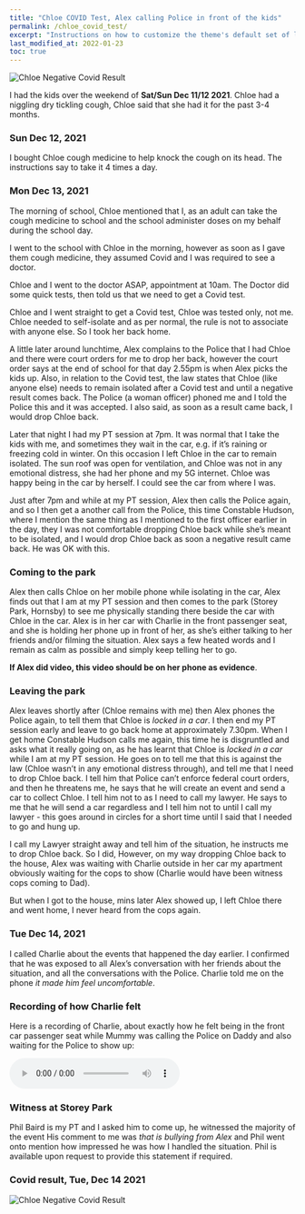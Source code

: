 ```yaml
---
title: "Chloe COVID Test, Alex calling Police in front of the kids"
permalink: /chloe_covid_test/
excerpt: "Instructions on how to customize the theme's default set of layouts, includes, and stylesheets when using the Ruby Gem version."
last_modified_at: 2022-01-23
toc: true
---
```


![Chloe Negative Covid Result](../blobs/chloecovidtest/test_document.jpg)

I had the kids over the weekend of **Sat/Sun Dec 11/12 2021**. Chloe had a niggling dry tickling cough, Chloe said that she had it for the past 3-4 months.
 
### Sun Dec 12, 2021

I bought Chloe cough medicine to help knock the cough on its head. The instructions say to take it 4 times a day.
 
### Mon Dec 13, 2021

The morning of school, Chloe mentioned that I, as an adult can take the cough medicine to school and the school administer doses on my behalf during the school day. 
 
I went to the school with Chloe in the morning, however as soon as I gave them cough medicine, they assumed Covid and I was required to see a doctor. 
 
Chloe and I went to the doctor ASAP, appointment at 10am. The Doctor did some quick tests, then told us that we need to get a Covid test. 
 
Chloe and I went straight to get a Covid test, Chloe was tested only, not me. Chloe needed to self-isolate and as per normal, the rule is not to associate with anyone else. So I took her back home. 
 
A little later around lunchtime, Alex complains to the Police that I had Chloe and there were court orders for me to drop her back, however the court order says at the end of school for that day 2.55pm is when Alex picks the kids up. Also, in relation to the Covid test, the law states that Chloe (like anyone else) needs to remain isolated after a Covid test and until a negative result comes back. The Police (a woman officer) phoned me and I told the Police this and it was accepted. I also said, as soon as a result came back, I would drop Chloe back. 
 
Later that night I had my PT session at 7pm. It was normal that I take the kids with me, and sometimes they wait in the car, e.g. if it’s raining or freezing cold in winter. On this occasion I left Chloe in the car to remain isolated. The sun roof was open for ventilation, and Chloe was not in any emotional distress, she had her phone and my 5G internet. Chloe was happy being in the car by herself. I could see the car from where I was. 
 
Just after 7pm and while at my PT session, Alex then calls the Police again, and so I then get a another call from the Police, this time Constable Hudson, where I mention the same thing as I mentioned to the first officer earlier in the day, they I was not comfortable dropping Chloe back while she’s meant to be isolated, and I would drop Chloe back as soon a negative result came back. He was OK with this. 

### Coming to the park
 
Alex then calls Chloe on her mobile phone while isolating in the car, Alex finds out that I am at my PT session and then comes to the park (Storey Park, Hornsby) to see me physically standing there beside the car with Chloe in the car. Alex is in her car with Charlie in the front passenger seat, and she is holding her phone up in front of her, as she’s either talking to her friends and/or filming the situation. Alex says a few heated words and I remain as calm as possible and simply keep telling her to go. 

**If Alex did video, this video should be on her phone as evidence**.

### Leaving the park

Alex leaves shortly after (Chloe remains with me) then Alex phones the Police again, to tell them that Chloe is *locked in a car*. I then end my PT session early and leave to go back home at approximately 7.30pm. When I get home Constable Hudson calls me again, this time he is disgruntled and asks what it really going on, as he has learnt that Chloe is *locked in a car* while I am at my PT session. He goes on to tell me that this is against the law (Chloe wasn’t in any emotional distress through), and tell me that I need to drop Chloe back. I tell him that Police can’t enforce federal court orders, and then he threatens me, he says that he will create an event and send a car to collect Chloe. I tell him not to as I need to call my lawyer. He says to me that he will send a car regardless and I tell him not to until I call my lawyer - this goes around in circles for a short time until I said that I needed to go and hung up. 

I call my Lawyer straight away and tell him of the situation, he instructs me to drop Chloe back. So I did, However, on my way dropping Chloe back to the house, Alex was waiting with Charlie outside in her car my apartment obviously waiting for the cops to show (Charlie would have been witness cops coming to Dad). 

But when I got to the house, mins later Alex showed up, I left Chloe there and went home, I never heard from the cops again.

### Tue Dec 14, 2021

I called Charlie about the events that happened the day earlier. I confirmed that he was exposed to all Alex’s conversation with her friends about the situation, and all the conversations with the Police. Charlie told me on the phone *it made him feel uncomfortable*.

### Recording of how Charlie felt

Here is a recording of Charlie, about exactly how he felt being in the front car passenger seat while Mummy was calling the Police on Daddy and also waiting for the Police to show up:

<audio src="../audio/20211217_Charlie_not_comfortable_Mummy_contacting_the_Police.mp3" type="audio/mpeg" controls>
  I'm sorry. You're browser doesn't support HTML5 <code>audio</code>.
</audio>

### Witness at Storey Park

Phil Baird is my PT and I asked him to come up, he witnessed the majority of the event His comment to me was *that is bullying from Alex* and Phil went onto mention how impressed he was how I handled the situation. Phil is available upon request to provide this statement if required.

### Covid result, Tue, Dec 14 2021

![Chloe Negative Covid Result](../blobs/chloecovidtest/chloe_negative_result.png)